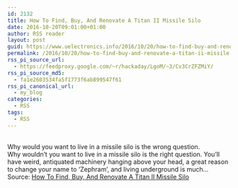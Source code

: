 ```yaml
---
id: 2132
title: How To Find, Buy, And Renovate A Titan II Missile Silo
date: 2016-10-20T09:01:00+01:00
author: RSS reader
layout: post
guid: https://www.uelectronics.info/2016/10/20/how-to-find-buy-and-renovate-a-titan-ii-missile-silo/
permalink: /2016/10/20/how-to-find-buy-and-renovate-a-titan-ii-missile-silo/
rss_pi_source_url:
  - https://feedproxy.google.com/~r/hackaday/LgoM/~3/Cv3CrZFZMiY/
rss_pi_source_md5:
  - fa1e2603534fa5f1773f6ab899547f61
rss_pi_canonical_url:
  - my_blog
categories:
  - RSS
tags:
  - RSS
---
```

&#013;  
Why would you want to live in a missile silo is the wrong question. Why wouldn’t you want to live in a missile silo is the right question. You’ll have weird, antiquated machinery hanging above your head, a great reason to change your name to ‘Zephram’, and living underground is much…&#013;  
Source: <a href="https://feedproxy.google.com/~r/hackaday/LgoM/~3/Cv3CrZFZMiY/" target="_blank">How To Find, Buy, And Renovate A Titan II Missile Silo</a>